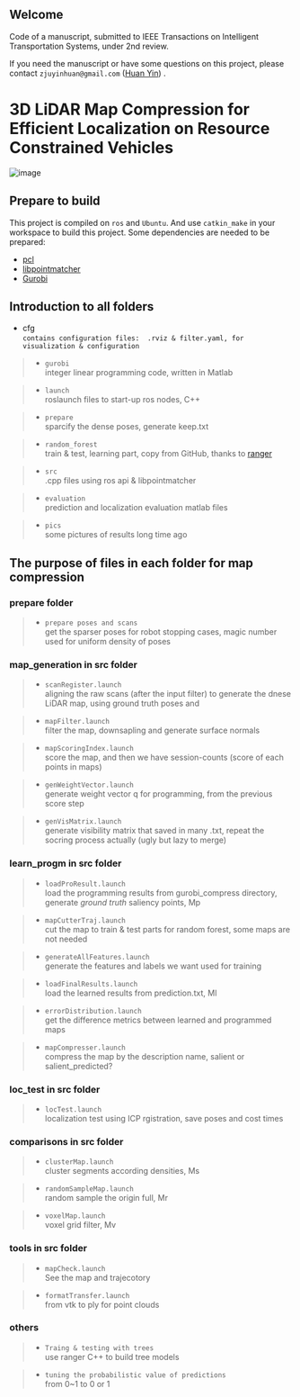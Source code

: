 ## Welcome
Code of a manuscript, submitted to IEEE Transactions on Intelligent Transportation Systems, under 2nd review.

If you need the manuscript or have some questions on this project, please contact `zjuyinhuan@gmail.com` ([Huan Yin](https://yinhuan.site/)) .

# 3D LiDAR Map Compression for Efficient Localization on Resource Constrained Vehicles 

![image](https://github.com/ZJUYH/map_compression/blob/master/pics/system.png)

## Prepare to build

This project is compiled on `ros` and `Ubuntu`. 
And use `catkin_make` in your workspace to build this project.
Some dependencies are needed to be prepared:
* [pcl](http://pointclouds.org/)
* [libpointmatcher](https://github.com/ethz-asl/libpointmatcher)
* [Gurobi](http://www.gurobi.com/) 

## Introduction to all folders

* cfg  
`contains configuration files:  .rviz & filter.yaml, for visualization & configuration`

> + `gurobi`  
integer linear programming code, written in Matlab

> + `launch`  
roslaunch files to start-up ros nodes, C++

> + `prepare`  
sparcify the dense poses, generate keep.txt

> + `random_forest`  
train & test, learning part, copy from GitHub, thanks to [ranger](https://github.com/your/project/tags)

> + `src`  
.cpp files using ros api & libpointmatcher

> + `evaluation`  
prediction and localization evaluation matlab files

> + `pics`  
some pictures of results long time ago

## The purpose of files in each folder for map compression

### prepare folder

> + `prepare poses and scans`  
get the sparser poses for robot stopping cases, magic number used for uniform density of poses

### map_generation in src folder

> + `scanRegister.launch`  
aligning the raw scans (after the input filter) to generate the dnese LiDAR map, using ground truth poses and 

> + `mapFilter.launch`  
filter the map, downsapling and generate surface normals

> + `mapScoringIndex.launch`  
score the map, and then we have session-counts (score of each points in maps)

> + `genWeightVector.launch`  
generate weight vector q for programming, from the previous score step

> + `genVisMatrix.launch`  
generate visibility matrix that saved in many .txt, repeat the socring process actually (ugly but lazy to merge)

### learn_progm in src folder

> + `loadProResult.launch`  
load the programming results from gurobi_compress directory, generate *ground truth* saliency points, Mp

> + `mapCutterTraj.launch`  
cut the map to train & test parts for random forest, some maps are not needed

> + `generateAllFeatures.launch`  
generate the features and labels we want used for training

> + `loadFinalResults.launch`  
load the learned results from prediction.txt, Ml

> + `errorDistribution.launch`  
get the difference metrics between learned and programmed maps 

> + `mapCompresser.launch`  
compress the map by the description name, salient or salient_predicted?	

### loc_test in src folder

> + `locTest.launch`  
localization test using ICP rgistration, save poses and cost times

### comparisons in src folder

> + `clusterMap.launch`  
cluster segments according densities, Ms

> + `randomSampleMap.launch`  
random sample the origin full, Mr

> + `voxelMap.launch`  
voxel grid filter, Mv

### tools in src folder

> + `mapCheck.launch`  
See the map and trajecotory

> + `formatTransfer.launch`  
from vtk to ply for point clouds

### others

> + `Traing & testing with trees`  
use ranger C++ to build tree models

> + `tuning the probabilistic value of predictions`  
from 0~1 to 0 or 1

   
